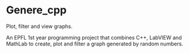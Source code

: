 # Genere_cpp

Plot, filter and view graphs.

An EPFL 1st year programming project that combines C++, LabVIEW and MathLab to create, plot and filter a graph generated by random numbers.
